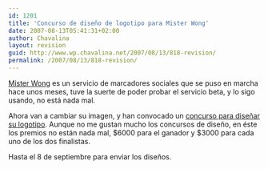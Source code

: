 ```yaml
---
id: 1201
title: 'Concurso de diseño de logotipo para Mister Wong'
date: 2007-08-13T05:41:31+02:00
author: Chavalina
layout: revision
guid: http://www.wp.chavalina.net/2007/08/13/818-revision/
permalink: /2007/08/13/818-revision/
---
```

<a href="http://www.mister-wong.es/" target="_blank">Mister Wong</a> es un servicio de marcadores sociales que se puso en marcha hace unos meses, tuve la suerte de poder probar el servicio beta, y lo sigo usando, no está nada mal.

Ahora van a cambiar su imagen, y han convocado un <a href="http://www.mister-wong.es/contest/index.php?lg=es" target="_blank">concurso para diseñar su logotipo</a>. Aunque no me gustan mucho los concursos de diseño, en éste los premios no están nada mal, $6000 para el ganador y $3000 para cada uno de los dos finalistas.

Hasta el 8 de septiembre para enviar los diseños.